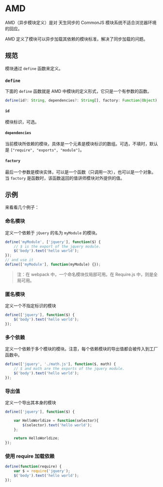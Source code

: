 # AMD

AMD（异步模块定义）是对 天生同步的 CommonJS 模块系统不适合浏览器环境的回应。

AMD 定义了模块可以异步加载其依赖的模块标准，解决了同步加载的问题。

## 规范

模块通过 `define` 函数来定义。

### `define`

下面的 `define` 函数就是 AMD 中模块的定义形式，它只是一个有参数的函数。

```js
define(id?: String, dependencies?: String[], factory: Function|Object);
```

#### `id`

模块标识，可选。

#### `dependencies`

当前模块所依赖的模块，具体是一个元素是模块标识的数组。可选，不填时，默认是 `["require", "exports", "module"]`。

#### `factory`

最后一个参数是模块实体，可以是一个函数（只调用一次），也可以是一个对象。当 `factory` 是函数时，该函数返回的值讲师模块对外提供的值。

## 示例

来看看几个例子：

### 命名模块

定义一个依赖于 `jQuery` 的名为 `myModule` 的模块。

```js
define('myModule', ['jquery'], function($) {
    // $ is the export of the jquery module.
    $('body').text('hello world');
});
// and use it
define(['myModule'], function(myModule) {});
```

> 注：在 webpack 中，一个命名模块仅局部可用。在 Require.js 中，则是全局可用。

### 匿名模块

定义一个不指定标识的模块

```js
define(['jquery'], function($) {
    $('body').text('hello world');
});
```

### 多个依赖

定义一个依赖于多个模块的模块。注意，每个依赖模块的导出值都会被传入到工厂函数中。


```js
define(['jquery', './math.js'], function($, math) {
    // $ and math are the exports of the jquery module.
    $('body').text('hello world');
});
```

### 导出值

定义一个导出其本身的模块

```js
define(['jquery'], function($) {

    var HelloWorldize = function(selector){
        $(selector).text('hello world');
    };

    return HelloWorldize;
});
```

### 使用 require 加载依赖

```js
define(function(require) {
    var $ = require('jquery');
    $('body').text('hello world');
});
```